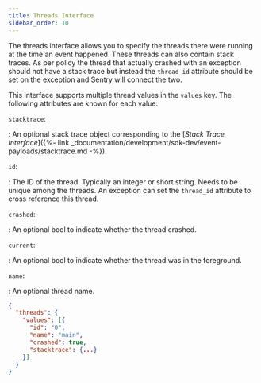```yaml
---
title: Threads Interface 
sidebar_order: 10
---
```


The threads interface allows you to specify the threads there were running at the time an event happened. These threads can also contain stack traces. As per policy the thread that actually crashed with an exception should not have a stack trace but instead the `thread_id` attribute should be set on the exception and Sentry will connect the two.

This interface supports multiple thread values in the `values` key. The following attributes are known for each value:

`stacktrace`:

: An optional stack trace object corresponding to the [_Stack Trace 
  Interface_]({%- link
  _documentation/development/sdk-dev/event-payloads/stacktrace.md -%}).

`id`:

: The ID of the thread. Typically an integer or short string. Needs to be unique
  among the threads. An exception can set the `thread_id` attribute to cross
  reference this thread.

`crashed`:

: An optional bool to indicate whether the thread crashed.

`current`:

: An optional bool to indicate whether the thread was in the foreground.

`name`:

: An optional thread name.

```json
{
  "threads": {
    "values": [{
      "id": "0",
      "name": "main",
      "crashed": true,
      "stacktrace": {...}
    }]
  }
}
```
